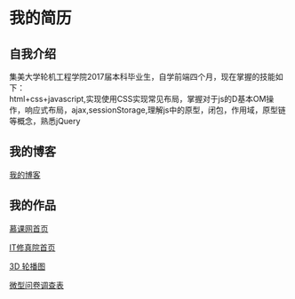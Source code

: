 <h1>我的简历</h1>
<h2>自我介绍</h2>
<p>集美大学轮机工程学院2017届本科毕业生，自学前端四个月，现在掌握的技能如下：</br>html+css+javascript,实现使用CSS实现常见布局，掌握对于js的D基本OM操作，响应式布局，ajax,sessionStorage,理解js中的原型，闭包，作用域，原型链等概念，熟悉jQuery</p>
<h2>我的博客</h2>
<a href="http://www.cnblogs.com/qianduangaoshou/">我的博客</a>
<h2>我的作品</h2>
<p><a href="https://cdn.rawgit.com/qianduangaoshou/-/12821341/%E6%85%95%E8%AF%BE%E7%BD%91%E9%A6%96%E9%A1%B5/%E6%85%95%E8%AF%BE%E7%BD%91page.html">慕课网首页</a></p>
<p><a href="https://cdn.rawgit.com/qianduangaoshou/-/ca86c5bb/it%E4%BF%AE%E7%9C%9F%E9%99%A2%E9%A6%96%E9%A1%B5%E7%BC%96%E5%86%99/IT%E4%BF%AE%E7%9C%9F%E9%99%A2%E9%A6%96%E9%A1%B5.html
">IT修真院首页</a></p>
<a href="https://cdn.rawgit.com/qianduangaoshou/-/fe53f846/3D%20%E8%BD%AE%E6%92%AD%E5%9B%BE/3d%E7%9B%B8%E6%A1%86%E6%95%88%E6%9E%9C.html">3D 轮播图</a>
<p><a href="https://github.com/qianduangaoshou/-/blob/master/%E7%99%BE%E5%BA%A6%E5%89%8D%E7%AB%AF%E6%8A%80%E6%9C%AF%E5%AD%A6%E9%99%A2%E4%B9%8B%E8%B0%83%E6%9F%A5%E9%97%AE%E5%8D%B7%E7%9A%84%E5%88%B6%E4%BD%9C/index.html">微型问卷调查表</a></p>
